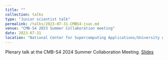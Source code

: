 ```yaml
---
title: ""
collection: talks
type: "Junior scientist talk"
permalink: /talks/2023-07-31-CMBS4-jsac.md
venue: "CMB-S4 2023 Summer Collaboration meeting"
date: 2023-07-31
location: "National Center for Supercomputing Applications/University of Illinois Urbana-Champaign, Urbana, Illinois"
---
```


Plenary talk at the CMB-S4 2024 Summer Collaboration Meeting. [Slides](https://indico.cmb-s4.org/event/63/contributions/1722/attachments/1310/3490/fkeruzore_jsac_s42024.pdf)
